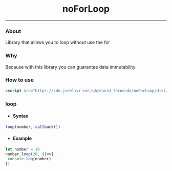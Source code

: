 <h1 align="center">noForLoop</h1>

---

### About
Library that allows you to loop without use the for

### Why
Because with this library you can guarantee data immutability

### How to use
```html
<script src="https://cdn.jsdelivr.net/gh/david-fernando/noForLoop/dist/noforloop.js"></script>
```
### loop
   - #### Syntax
  ```javascript
  loop(number, callback())
  ```
  - #### Example
  ```javascript
  let number = 10
  number.loop(20, ()=>{
   console.log(number)
  })
  ```
